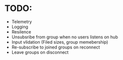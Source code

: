 # TODO:

- Telemetry
- Logging
- Resilence
- Unsubsribe from group when no users listens on hub 
- Input vlidation (Filed sizes, group memebership)
- Re-subscribe to joined groups on reconnect
- Leave groups on disconnect 